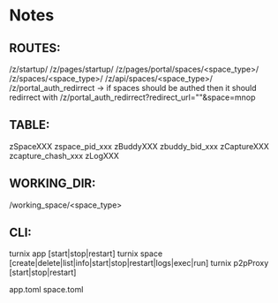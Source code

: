 # Notes



## ROUTES:
 /z/startup/
 /z/pages/startup/
 /z/pages/portal/spaces/<space_type>/
 /z/spaces/<space_type>/
 /z/api/spaces/<space_type>/
 /z/portal_auth_redirrect -> if spaces should be authed then it should redirrect with /z/portal_auth_redirrect?redirect_url=""&space=mnop

## TABLE:
 zSpaceXXX
 zspace_pid_xxx
 zBuddyXXX
 zbuddy_bid_xxx
 zCaptureXXX
 zcapture_chash_xxx
 zLogXXX
## WORKING_DIR:
 /working_space/<space_type>
## CLI:
 turnix app [start|stop|restart]
 turnix space [create|delete|list|info|start|stop|restart|logs|exec|run]
 turnix p2pProxy [start|stop|restart]


app.toml
space.toml
